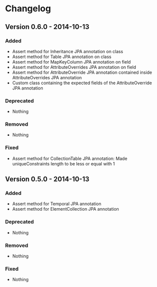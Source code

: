 # Changelog
## Version 0.6.0 - 2014-10-13

### Added
- Assert method for Inheritance JPA annotation on class
- Assert method for Table JPA annotation on class
- Assert method for MapKeyColumn JPA annotation on field
- Assert method for AttributeOverrides JPA annotation on field
- Assert method for AttributeOverride JPA annotation contained inside AttributeOverrides JPA annotation
- Custom class containing the expected fields of the AttributeOverride JPA annotation

### Deprecated
- Nothing

### Removed
- Nothing

### Fixed
- Assert method for CollectionTable JPA annotation: Made uniqueConstraints length to be less or equal with 1



## Version 0.5.0 - 2014-10-13

### Added
- Assert method for Temporal JPA annotation
- Assert method for ElementCollection JPA annotation

### Deprecated
- Nothing

### Removed
- Nothing

### Fixed
- Nothing

